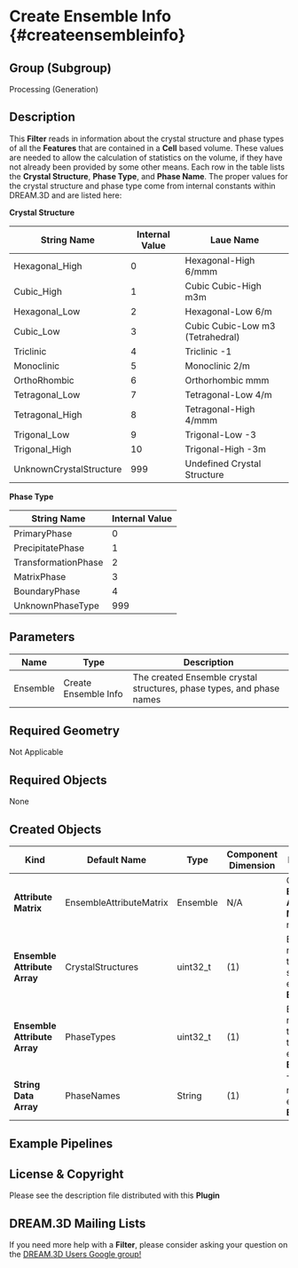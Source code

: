 Create Ensemble Info {#createensembleinfo}
=============

## Group (Subgroup) ##

Processing (Generation)

## Description ##

This **Filter** reads in information about the crystal structure and phase types of all the **Features** that are contained in a **Cell** based volume. These values are needed to allow the calculation of statistics on the volume, if they have not already been provided by some other means. Each row in the table lists the __Crystal Structure__, __Phase Type__, and __Phase Name__. The proper values for the crystal structure and phase type come from internal constants within DREAM.3D and are listed here:

**Crystal Structure**

| String Name | Internal Value | Laue Name |
| ------------|----------------|----------|
| Hexagonal_High | 0 |  Hexagonal-High 6/mmm |
| Cubic_High | 1 |  Cubic Cubic-High m3m |
| Hexagonal_Low | 2 |  Hexagonal-Low 6/m |
| Cubic_Low | 3 |  Cubic Cubic-Low m3 (Tetrahedral) |
| Triclinic | 4 |  Triclinic -1 |
| Monoclinic | 5 |  Monoclinic 2/m |
| OrthoRhombic | 6 |  Orthorhombic mmm |
| Tetragonal_Low | 7 |  Tetragonal-Low 4/m |
| Tetragonal_High | 8 |  Tetragonal-High 4/mmm |
| Trigonal_Low | 9 |  Trigonal-Low -3 |
| Trigonal_High | 10 |  Trigonal-High -3m |
| UnknownCrystalStructure | 999 |  Undefined Crystal Structure |

**Phase Type**

| String Name | Internal Value |
| ------------|----------------|
| PrimaryPhase | 0 |
| PrecipitatePhase | 1 |
| TransformationPhase | 2 |
| MatrixPhase | 3 |
| BoundaryPhase | 4 |
| UnknownPhaseType | 999 |


## Parameters ##

| Name | Type | Description |
|------|------|-------------|
| Ensemble | Create Ensemble Info | The created Ensemble crystal structures, phase types, and phase names |

## Required Geometry ##

Not Applicable

## Required Objects ##

None

## Created Objects ##

| Kind | Default Name | Type | Component Dimension | Description |
|------|--------------|-------------|---------|--------------|
| **Attribute Matrix** | EnsembleAttributeMatrix | Ensemble | N/A | Created **Ensemble Attribute Matrix** name |
| **Ensemble Attribute Array** | CrystalStructures | uint32_t | (1) | Enumeration representing the crystal structure for each **Ensemble** |
| **Ensemble Attribute Array** | PhaseTypes        | uint32_t | (1) | Enumeration representing the phase type for each **Ensemble** |
| **String Data Array** 	   | PhaseNames        | String | (1)   | The phase names for each **Ensemble** |


## Example Pipelines ##



## License & Copyright ##

Please see the description file distributed with this **Plugin**

## DREAM.3D Mailing Lists ##

If you need more help with a **Filter**, please consider asking your question on the [DREAM.3D Users Google group!](https://groups.google.com/forum/?hl=en#!forum/dream3d-users)


